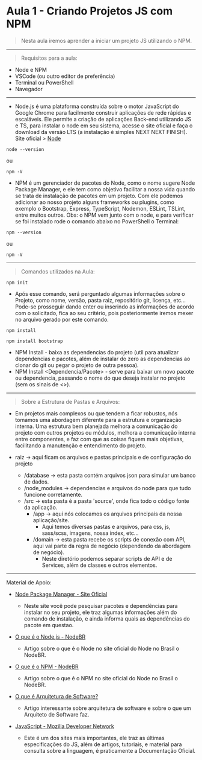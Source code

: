 # Aula 1 - Criando Projetos JS com NPM

> Nesta aula iremos aprender a iniciar um projeto JS utilizando o NPM. 

_______________

> Requisitos para a aula:

- Node e NPM
- VSCode (ou outro editor de preferência)
- Terminal ou PowerShell
- Navegador

_______________

- Node.js é uma plataforma construída sobre o motor JavaScript do Google Chrome para facilmente construir aplicações de rede rápidas e escaláveis. Ele permite a criação de aplicações Back-end utilizando JS e TS, para instalar o node em seu sistema, acesse o site oficial e faça o download da versão LTS (a instalação é simples NEXT NEXT FINISH). Site oficial > [Node](http://nodejs.org)


```
node --version
```
ou

```
npm -V
```

- NPM é um gerenciador de pacotes do Node, como o nome sugere Node Package Manager, e ele tem como objetivo facilitar a nossa vida quando se trata de instalação de pacotes em um projeto. Com ele podemos adicionar ao nosso projeto alguns frameworks ou plugins, como exemplo o Bootstrap, Express, TypeScript, Nodemon, ESLint, TSLint, entre muitos outros. Obs: o NPM vem junto com o node, e para verificar se foi instalado rode o comando abaixo no PowerShell o Terminal:

```
npm --version
```
ou

```
npm -V
```
_______________
> Comandos utilizados na Aula:

```
npm init
```

- Após esse comando, será perguntado algumas informações sobre o Projeto, como nome, versão, pasta raiz, repositório git, licença, etc... Pode-se prosseguir dando enter ou inserindo as informações de acordo com o solicitado, fica ao seu critério, pois posteriormente iremos mexer no arquivo gerado por este comando.

```
npm install

npm install bootstrap
```

- NPM Install - baixa as dependencias do projeto (util para atualizar dependencias e pacotes, além de instalar do zero as dependencias ao clonar do git ou pegar o projeto de outra pessoa).
- NPM Install <Dependencia/Pacote> - serve para baixar um novo pacote ou dependencia, passando o nome do que deseja instalar no projeto (sem os sinais de <>).
_________________________
> Sobre a Estrutura de Pastas e Arquivos:

- Em projetos mais complexos ou que tendem a ficar robustos, nós tomamos uma abordagem diferente para a estrutura e organização interna. Uma estrutura bem planejada melhora a comunicação do projeto com outros projetos ou módulos, melhora a comunicação interna entre componentes, e faz com que as coisas fiquem mais objetivas, facilitando a manutenção e entendimento do projeto.

- raiz -> aqui ficam os arquivos e pastas principais e de configuração do projeto
    - /database -> esta pasta contém arquivos json para simular um banco de dados.
    - /node_modules -> dependencias e arquivos do node para que tudo funcione corretamente.
    - /src -> esta pasta é a pasta 'source', onde fica todo o código fonte da aplicação.
        - /app -> aqui nós colocamos os arquivos principais da nossa aplicação/site.
            - Aqui temos diversas pastas e arquivos, para css, js, sass/scss, imagens, nossa index, etc...
        - /domain -> esta pasta recebe os scripts de conexão com API, aqui vai parte da regra de negócio (dependendo da abordagem de negócio).
            - Neste diretório podemos separar scripts de API e de Services, além de classes e outros elementos.
_________________________
Material de Apoio:

- [Node Package Manager - Site Oficial](https://www.npmjs.com/)
  - Neste site você pode pesquisar pacotes e dependências para instalar no seu projeto, ele traz algumas informações além do comando de instalação, e ainda informa quais as dependências do pacote em questao.

- [O que é o Node.js - NodeBR](http://nodebr.com/o-que-e-node-js/)
    - Artigo sobre o que é o Node no site oficial do Node no Brasil o NodeBR.

- [O que é o NPM - NodeBR](http://nodebr.com/o-que-e-a-npm-do-nodejs/)
    - Artigo sobre o que é o NPM no site oficial do Node no Brasil o NodeBR.

- [O que é Arquitetura de Software?](https://msdn.microsoft.com/pt-br/hh144976.aspx)
    - Artigo interessante sobre arquitetura de software e sobre o que um Arquiteto de Software faz.

- [JavaScript - Mozilla Developer Network](https://developer.mozilla.org/pt-BR/docs/Web/JavaScript)
    - Este é um dos sites mais importantes, ele traz as últimas especificações do JS, além de artigos, tutoriais, e material para consulta sobre a linguagem, é praticamente a Documentação Oficial.
